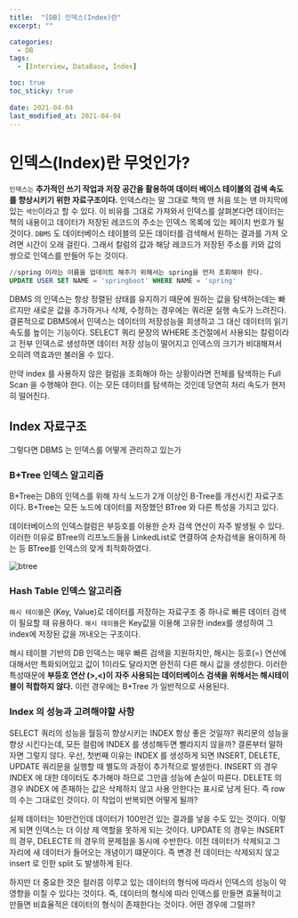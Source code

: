 ```yaml
---
title:  "[DB] 인덱스(Index)란"
excerpt: ""

categories:
  - DB
tags:
  - [Interview, DataBase, Index]

toc: true
toc_sticky: true
 
date: 2021-04-04
last_modified_at: 2021-04-04
---
```


# **인덱스(Index)란 무엇인가?**

`인덱스는` **추가적인 쓰기 작업과 저장 공간을 활용하여 데이터 베이스 테이블의 검색 속도를 향상시키기 위한 자료구조이다.** 인덱스라는 말 그대로 책의 맨 처음 또는 맨 마지막에 있는 `색인`이라고 할 수 있다. 이 비유를 그대로 가져와서 인덱스를 살펴본다면 데이터는 책의 내용이고 데이터가 저장된 레코드의 주소는 인덱스 목록에 있는 페이지 번호가 될 것이다. `DBMS` 도 데이터베이스 테이블의 모든 데이터를 검색해서 원하는 결과를 가져 오려면 시간이 오래 걸린다. 그래서 칼럼의 값과 해당 레코드가 저장된 주소를 키와 값의 쌍으로 인덱스를 만들어 두는 것이다.


```sql
//spring 이라는 이름을 업데이트 해주기 위해서는 spring을 먼저 조회해야 한다. 
UPDATE USER SET NAME = 'springboot' WHERE NAME = 'spring'
```  


DBMS 의 인덱스는 항상 정렬된 상태를 유지하기 때문에 원하는 값을 탐색하는데는 빠르지만 새로운 값을 추가하거나 삭제, 수정하는 경우에는 쿼리문 실행 속도가 느려진다. 결론적으로 DBMS에서 인덱스는 데이터의 저장성능을 희생하고 그 대신 데이터의 읽기 속도를 높이는 기능이다. SELECT 쿼리 문장의 WHERE 조건절에서 사용되는 칼럼이라고 전부 인덱스로 생성하면 데이터 저장 성능이 떨어지고 인덱스의 크기가 비대해져서 오히려 역효과만 불러올 수 있다.

만약 index 를 사용하지 않은 컬럼을 조회해야 하는 상황이라면 전체를 탐색하는 Full Scan 을 수행해야 한다. 이는 모든 데이터를 탐색하는 것인데 당연히 처리 속도가 현저히 떨어진다.  

## Index 자료구조

그렇다면 DBMS 는 인덱스를 어떻게 관리하고 있는가

### B+Tree 인덱스 알고리즘
B+Tree는 DB의 인덱스를 위해 자식 노드가 2개 이상인 B-Tree를 개선시킨 자료구조 이다. B+Tree는 모든 노드에 데이터를 저장했던 BTree 와 다른 특성을 가지고 있다.  

데이터베이스의 인덱스컬럼은 부등호를 이용한 순차 검색 연산이 자주 발생될 수 있다. 이러한 이유로 BTree의 리프노드들을 LinkedList로 연결하여 순차검색을 용이하게 하는 등 BTree를 인덱스의 맞게 최적화하였다.

![btree](https://img1.daumcdn.net/thumb/R1280x0/?scode=mtistory2&fname=https%3A%2F%2Fblog.kakaocdn.net%2Fdn%2Fd78iJ0%2FbtqKRYbLdM9%2FnIvz1M4gffMl4YHS77JSfK%2Fimg.png)


### Hash Table 인덱스 알고리즘

`해시 테이블`은 (Key, Value)로 데이터를 저장하는 자료구조 중 하나로 빠른 데이터 검색이 필요할 때 유용하다. `해시 테이블`은 Key값을 이용해 고유한 index를 생성하여 그 index에 저장된 값을 꺼내오는 구조이다.  

해시 테이블 기반의 DB 인덱스는 매우 빠른 검색을 지원하지만, 해시는 등호(=) 연산에 대해서만 특화되어있고 값이 1이라도 달라지면 완전히 다른 해시 값을 생성한다. 이러한 특성때문에 **부등호 연산 (>,<)이 자주 사용되는 데이터베이스 검색을 위해서는 해시테이블이 적합하지 않다.** 이런 경우에는 B+Tree 가 일반적으로 사용된다.

### Index 의 성능과 고려해야할 사항

SELECT 쿼리의 성능을 월등히 향상시키는 INDEX 항상 좋은 것일까? 쿼리문의 성능을 향상 시킨다는데, 모든 컬럼에 INDEX 를 생성해두면 빨라지지 않을까? 결론부터 말하자면 그렇지 않다. 우선, 첫번째 이유는 INDEX 를 생성하게 되면 INSERT, DELETE, UPDATE 쿼리문을 실행할 때 별도의 과정이 추가적으로 발생한다. INSERT 의 경우 INDEX 에 대한 데이터도 추가해야 하므로 그만큼 성능에 손실이 따른다. DELETE 의 경우 INDEX 에 존재하는 값은 삭제하지 않고 사용 안한다는 표시로 남게 된다. 즉 row 의 수는 그대로인 것이다. 이 작업이 반복되면 어떻게 될까?  

실제 데이터는 10만건인데 데이터가 100만건 있는 결과를 낳을 수도 있는 것이다. 이렇게 되면 인덱스는 더 이상 제 역할을 못하게 되는 것이다. UPDATE 의 경우는 INSERT의 경우, DELECTE 의 경우의 문제점을 동시에 수반한다. 이전 데이터가 삭제되고 그 자리에 새 데이터가 들어오는 개념이기 떄문이다. 즉 변경 전 데이터는 삭제되지 않고 insert 로 인한 split 도 발생하게 된다.  

하지만 더 중요한 것은 컬러믕 이루고 있는 데이터의 형식에 따라서 인덱스의 성능이 악영향을 미칠 수 있다는 것이다. 즉, 데이터의 형식에 따라 인덱스를 만들면 효율적이고 만들면 비효율적은 데이터의 형식이 존재한다는 것이다. 어떤 경우에 그럴까?

